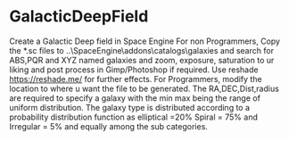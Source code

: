 # GalacticDeepField
Create a Galactic Deep field in Space Engine
For non Programmers, Copy the *.sc files to ..\SpaceEngine\addons\catalogs\galaxies and search for ABS,PQR and XYZ named galaxies and zoom, exposure, saturation to ur liking and post process in Gimp/Photoshop if required. Use reshade https://reshade.me/ for further effects.
For Programmers, modify the location to where u want the file to be generated. The RA,DEC,Dist,radius are required to specify a galaxy with the min max being the range of uniform distribution. The galaxy type is distributed according to a probability distribution function as elliptical =20% Spiral = 75% and Irregular = 5% and equally among the sub categories.
